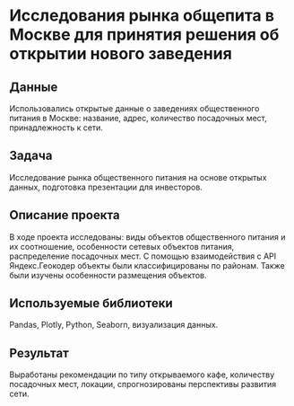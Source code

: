 
# Исследования рынка общепита в Москве для принятия решения об открытии нового заведения


## Данные
Использовались открытые данные о заведениях общественного питания в Москве: название, адрес, количество посадочных мест, принадлежность к сети.

## Задача
Исследование рынка общественного питания на основе открытых данных, подготовка презентации для инвесторов.

## Описание проекта
В ходе проекта исследованы: виды объектов общественного питания и их соотношение, особенности сетевых объектов питания, распределение посадочных мест. С помощью взаимодействия с API Яндекс.Геокодер объекты были классифицированы по районам. Также были изучены особенности размещения объектов.

## Используемые библиотеки
Pandas, Plotly, Python, Seaborn, визуализация данных.

## Результат
Выработаны рекомендации по типу открываемого кафе, количеству посадочных мест, локации, спрогнозированы перспективы развития сети.

